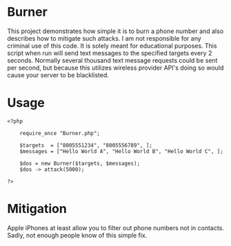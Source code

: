 # Burner
This project demonstrates how simple it is to burn a phone number and also describes how to mitigate such attacks. I am not responsible for any criminal use of this code. It is solely meant for educational purposes. This script when run will send text messages to the specified targets every 2 seconds. Normally several thousand text message requests could be sent per second, but because this utilizes wireless provider API's doing so would cause your server to be blacklisted.

# Usage

	<?php
		
		require_once "Burner.php";
		
		$targets  = ["8005551234", "8005556789", ];
		$messages = ["Hello World A", "Hello World B", "Hello World C", ];
		
		$dos = new Burner($targets, $messages);
		$dos -> attack(5000);
		
	?>
	
# Mitigation
 
 Apple iPhones at least allow you to filter out phone numbers not in contacts. Sadly,
 not enough people know of this simple fix.
